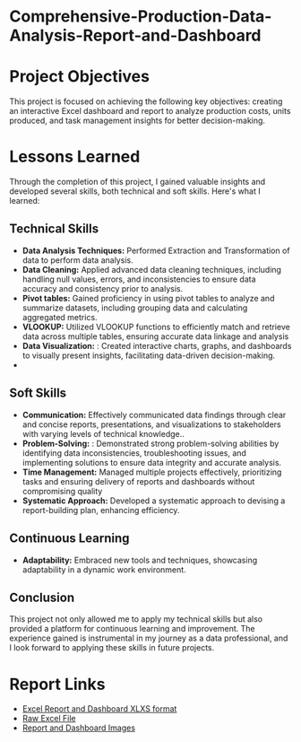 # Comprehensive-Production-Data-Analysis-Report-and-Dashboard


# Project Objectives

This project is focused on achieving the following key objectives: creating an interactive Excel dashboard and report to analyze production costs, units produced, and task management insights for better decision-making.

# Lessons Learned

Through the completion of this project, I gained valuable insights and developed several skills, both technical and soft skills. Here's what I learned:

## Technical Skills

- **Data Analysis Techniques:** Performed Extraction and Transformation of data to perform data analysis.
- **Data Cleaning:** Applied advanced data cleaning techniques, including handling null values, errors, and inconsistencies to ensure data accuracy and consistency prior to analysis.
- **Pivot tables:** Gained proficiency in using pivot tables to analyze and summarize datasets, including grouping data and calculating aggregated metrics.
- **VLOOKUP:** Utilized VLOOKUP functions to efficiently match and retrieve data across multiple tables, ensuring accurate data linkage and analysis
- **Data Visualization:** : Created interactive charts, graphs, and dashboards to visually present insights, facilitating data-driven decision-making.
- 

## Soft Skills

- **Communication:** Effectively communicated data findings through clear and concise reports, presentations, and visualizations to stakeholders with varying levels of technical knowledge..
- **Problem-Solving:** : Demonstrated strong problem-solving abilities by identifying data inconsistencies, troubleshooting issues, and implementing solutions to ensure data integrity and accurate analysis.
- **Time Management:** Managed multiple projects effectively, prioritizing tasks and ensuring delivery of reports and dashboards without compromising quality
- **Systematic Approach:** Developed a systematic approach to devising a report-building plan, enhancing efficiency.

## Continuous Learning

- **Adaptability:** Embraced new tools and techniques, showcasing adaptability in a dynamic work environment.

## Conclusion

This project not only allowed me to apply my technical skills but also provided a platform for continuous learning and improvement. The experience gained is instrumental in my journey as a data professional, and I look forward to applying these skills in future projects.

# Report Links

- [Excel Report and Dashboard XLXS format](https://github.com/ArbazKhan132000/Comprehensive-Production-Analysis-Report-and-Dashboard/blob/main/Excel%20Report%20and%20Dashboard/Excel%20report%20and%20dashboard.xlsx)
- [Raw Excel File](https://github.com/ArbazKhan132000/Comprehensive-Production-Analysis-Report-and-Dashboard/blob/main/Raw%20Excel%20File/Raw%20excel%20file.xlsx)
- [Report and Dashboard Images](https://github.com/ArbazKhan132000/Comprehensive-Production-Analysis-Report-and-Dashboard/tree/main/Report%20Images)

